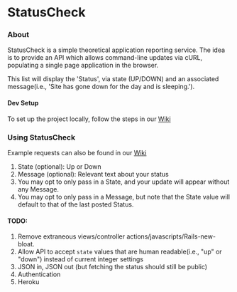 # StatusCheck

### About

StatusCheck is a simple theoretical application reporting service. The idea is to provide an API which allows command-line updates via cURL, populating a single page application in the browser.

This list will display the 'Status', via state (UP/DOWN) and an associated message(i.e., 'Site has gone down for the day and is sleeping.').

#### Dev Setup
To set up the project locally, follow the steps in our [Wiki](https://github.com/sarahjschultz/StatusCheck/wiki)

### Using StatusCheck
Example requests can also be found in our [Wiki](https://github.com/sarahjschultz/StatusCheck/wiki/Sample-Requests)
1. State (optional): Up or Down
2. Message (optional): Relevant text about your status
3. You may opt to only pass in a State, and your update will appear without any Message.
4. You may opt to only pass in a Message, but note that the State value will default to that of the last posted Status.

#### TODO:
1. Remove extraneous views/controller actions/javascripts/Rails-new-bloat.
2. Allow API to accept `state` values that are human readable(i.e., "up" or "down") instead of current integer settings
3. JSON in, JSON out (but fetching the status should still be public)
4. Authentication
5. Heroku
